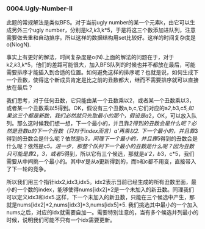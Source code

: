 ### 0004.Ugly-Number-II

此题的常规解法是类似BFS。对于当前ugly number的某一个元素k，由它可以生成另外三个ugly number，分别是k*2,k*3,k*5，于是将这三个数添加进队列，注意需要做去重和自动排序。所以这样的数据结构用set比较好。这样的时间复杂度是o(NlogN).

事实上有更好的解法，时间复杂度是o(N).上面的解法的问题在于，对于k*2,k*3,k*5，他们的差距可能很大，加入BFS队列的时候也并不都放在最后，可能需要排序才能插入到合适的位置。如何避免这样的排序呢？也就是说，如何生成下一个丑数，使得这个新成员肯定是比之前的丑数都大，继而不需要排序就可以直接放在最后？

我们思考，对于任何丑数，它只能由某一个丑数乘以2，或者某一个丑数乘以3，或者某一个丑数乘以5得到。OK，假设有三个丑数a,b,c,它们对应的a*2,b*3,c*5,如果这三个都是新数，我们必然就只先取最小的那个，假设是a*2，OK，可以放入队列。那么这时候我们想一想，下一个最小的，并且靠*2得到的丑数会是什么呢？必然是丑数a的下一个丑数（只对于index而言）a'再乘以2. 下一个最小的，并且靠*3得到的丑数会是什么呢？依然是b*3。同理下一个最小的，并且靠*5得到的丑数会是什么呢？依然是c*5。进一步，那整个队列下一个最小的丑数是什么呢？因为丑数只可能是靠*2，*3，或者*5得到，所以它有三个候选，那就是a'*2，b*3，c*5，我们需要从中间挑一个最小的。其中a‘是从a更新得到的，而b和c都不用变，直接带入了下一轮的竞争。

所以我们用三个指针idx2,idx3,idx5。idx2表示当前已经生成的所有丑数里面，最小的一个数的index，能够使得nums[idx2]*2是一个未加入的新丑数。同理我们可以定义idx3和idx5.这样，下一个未加入的新丑数，只能在三个候选中产生，那就是nums[idx2]*2,nums[idx3]*3,nums[idx5]*5. 我们挑选其中最小的一个加入nums之后，对应的idx就需要自加一。需要特别注意的，当有多个候选并列最小的时候，说明我们可能不只有一个idx需要更新。
